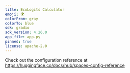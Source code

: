 ```yaml
---
title: EcoLogits Calculator
emoji: 🌍
colorFrom: gray
colorTo: blue
sdk: gradio
sdk_version: 4.26.0
app_file: app.py
pinned: true
license: apache-2.0
---
```


Check out the configuration reference at https://huggingface.co/docs/hub/spaces-config-reference
